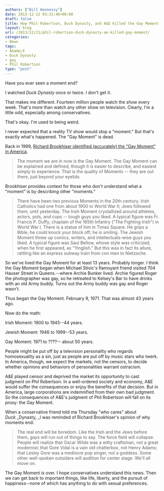 ```yaml
---
authors: ["Bill Hennessy"]
date: 2013-12-22 03:31:46+00:00
draft: false
title: How Phil Robertson, Duck Dynasty, and A&E Killed the Gay Moment
layout: blog
url: /2013/12/21/phil-robertson-duck-dynasty-ae-killed-gay-moment/
categories:
- News
tags:
- A&amp;E
- Duck Dynasty
- gay
- Phil Robertson
type: "post"
---
```


Have you ever seen a moment end?

I watched _Duck Dynasty_ once or twice. I don't get it.

That makes me different. Fourteen million people watch the show every week. That's more than watch any other show on television. Clearly, I'm a little odd, especially among conservatives.

That's okay. I'm used to being weird.

I never expected that a reality TV show would stop a "moment." But that's exactly what's happened. The "Gay Moment" is dead.

Back in 1999, [Richard Brookhiser identified (accurately) the "Gay Moment" in America](https://old.nationalreview.com/26july99/brookhiser072699.html).


> The moment we are in now is the Gay Moment. The Gay Moment can be explained and defined, though it is easier to describe, and easiest simply to experience. That is the quality of Moments -- they are out there, just beyond your eyelids.


Brookhiser provides context for those who don't understand what a "moment" is by describing other "moments."


> There have been two previous Moments in the 20th century. Irish Catholics had one from about 1900 to World War II; Jews followed them, until yesterday. The Irish Moment crystallized around athletes, actors, pols, and cops -- tough guys you liked. A typical figure was Fr. Francis P. Duffy, chaplain of the 165th Infantry ("The Fighting Irish") in World War I. There is a statue of him in Times Square. He grips a Bible; he could knock your block off; he is smiling. The Jewish Moment threw up comics, writers, and intellectuals-wise guys you liked. A typical figure was Saul Bellow, whose style was criticized, when he first appeared, as "Yinglish." But this was in fact its allure, rattling like an express subway train from con men to Nietzsche.


So we've lived the Gay Moment for at least 13 years. Probably longer. I think the Gay Moment began when Michael Stivic's flamoyant friend visited 704 Hauser Street in Queens.--where Archie Bunker lived. Archie figured Roger the photographer was gay, so he retreated to Kelsey's Bar to have drinks with an old Army buddy. Turns out the Army buddy was gay and Roger wasn't.

Thus began the Gay Moment. February 9, 1971. That was almost 43 years ago.

Now do the math:

Irish Moment: 1900 to 1945--44 years.

Jewish Moment: 1946 to 1999--53 years.

Gay Moment: 1971 to ????-- about 50 years.

People might be put off by a television personality who regards homosexuality as a sin, just as people are put off by music stars who twerk. In America, though, we expect the markets, not the censors, to decide whether opinions and behaviors of personalities warrant ostracism.

A&E played censor and deprived the market its opportunity to cast judgment on Phil Robertson. In a well-ordered society and economy, A&E would suffer the consequences or enjoy the benefits of that decision. But in America, large corporations are indemnified from their own bad judgment. So the consequences of A&E's judgment of Phil Robertson will fall on its proxy: the Gay Moment.

When a conservative friend told me Thursday "who cares" about _Duck_ _Dynasty, _I was reminded of Richard Brookhiser's opinion of why moments end:


> The real end will be boredom. Like the Irish and the Jews before them, gays will run out of things to say. The force field will collapse. People will realize that Oscar Wilde was a witty craftsman, not a great modernist; that Gore Vidal is a vain old chatterbox, not Henry Adams; that Lesley Gore was a mediocre pop singer, not a goddess. Some other well-spoken outsiders will audition for center stage. We'll all move on.


The Gay Moment is over. I hope conservatives understand this news. Then we can get back to important things, like life, liberty, and the pursuit of happiness--none of which has anything to do with sexual preferences.
